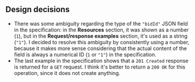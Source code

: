 ## Design decisions
* There was some ambiguity regarding the type of the `"bidId"` JSON field in the specification: in the **Resources** section, it was shown as a number (`1`), but in the **Request/response examples** section, it's used as a string (`"1"`). I decided to resolve this ambiguity by consistently using a number, because it makes more sense considering that the actual content of the field is always a numerical ID (`1` or `"1"`) in the specification.
* The last example in the specification shows that a `201 Created` response is returned for a `GET` request. I think it's better to return a `200 OK` for this operation, since it does not create anything.
